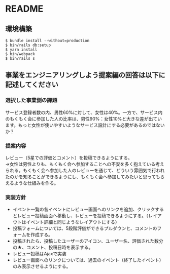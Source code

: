 # README

## 環境構築
```
$ bundle install --without=production
$ bin/rails db:setup
$ yarn install
$ bin/webpack
$ bin/rails s
```

## 事業をエンジニアリングしよう提案編の回答は以下に記述してください

### 選択した事業側の課題
サービス登録者数の内、男性60%に対して、女性は40%。一方で、サービス内のもくもく会に参加した人の比率は、男性90%：女性10%と大きな差が出ています。もっと女性が使いやすいようなサービス設計にする必要があるのではないか？

### 提案内容
レビュー（5星での評価とコメント）を投稿できるようにする。<br>
→女性は男性よりも、もくもく会へ参加することへの不安を多く抱えている考えられる。もくもく会へ参加した人のレビューを通じて、どういう雰囲気で行われたのかを知ることができるようにし、もくもく会へ参加してみたいと思ってもらえるような仕組みを作る。

### 実装方針
- イベント一覧の各イベントにレビュー画面へのリンクを追加、クリックするとレビュー投稿画面へ移動し、レビューを投稿できるようにする。（レイアウトはイベント詳細と同じようなレイアウトにする）
- 投稿フォームについては、5段階評価ができるプルダウンと、コメントのフォームを作成する。
- 投稿されたら、投稿したユーザーのアイコン、ユーザー名、評価された数分の★、コメント、投稿日時を表示する。
- レビュー投稿はAjaxで実装
- レビュー画面へのリンクについては、過去のイベント（終了したイベント）のみ表示させるようにする。